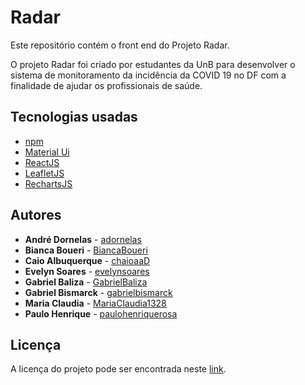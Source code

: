 
<h1>Radar</h1>

Este repositório contém o front end do Projeto Radar.

O projeto Radar foi criado por estudantes da UnB para desenvolver o sistema de monitoramento da incidência da COVID 19 no DF com a finalidade de ajudar os profissionais de saúde.

## Tecnologias usadas

* [npm](https://www.npmjs.com/) 
* [Material Ui](https://material-ui.com/)
* [ReactJS](https://pt-br.reactjs.org/)
* [LeafletJS](https://leafletjs.com/)
* [RechartsJS](https://recharts.org/)

## Autores

* **André Dornelas** - [adornelas](https://github.com/adornelas)
* **Bianca Boueri** - [BiancaBoueri](https://github.com/BiancaBoueri) 
* **Caio Albuquerque** - [chaioaaD](https://github.com/chaioaaD)
* **Evelyn Soares** - [evelynsoares](https://github.com/evelynsoares)
* **Gabriel Baliza** - [GabrielBaliza](https://github.com/GabrielBaliza)
* **Gabriel Bismarck** - [gabrielbismarck](https://github.com/gabrielbismarck)
* **Maria Claudia** - [MariaClaudia1328](https://github.com/MariaClaudia1328)
* **Paulo Henrique** - [paulohenriquerosa](https://github.com/paulohenriquerosa)

## Licença

A licença do projeto pode ser encontrada neste [link](https://github.com/Hackathon-FGA-2020/Desafio-1-Grupo-10/blob/master/LICENSE).

